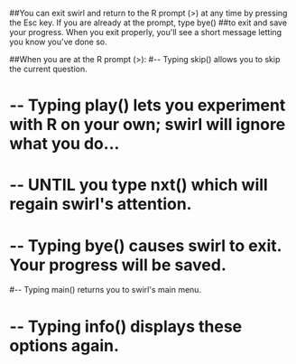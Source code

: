  ##You can exit swirl and return to the R prompt (>) at any time by pressing the Esc key. If you are already at the prompt, type bye()
##to exit and save your progress. When you exit properly, you'll see a short message letting you know you've done so.

##When you are at the R prompt (>):
#-- Typing skip() allows you to skip the current question.
# -- Typing play() lets you experiment with R on your own; swirl will ignore what you do...
# -- UNTIL you type nxt() which will regain swirl's attention.
# -- Typing bye() causes swirl to exit. Your progress will be saved.
#-- Typing main() returns you to swirl's main menu.
# -- Typing info() displays these options again.
